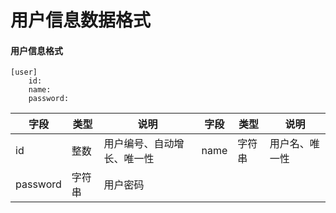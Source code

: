 # 用户信息数据格式

#### 用户信息格式

```
[user]
	id:
	name:
	password:
```

| 字段     | 类型    | 说明      | 字段  | 类型    | 说明   |
| -------- | ------ | -------- | ---- | ------ | ------ |
| id       | 整数    | 用户编号、自动增长、唯一性 | name | 字符串  | 用户名、唯一性 |
| password | 字符串  | 用户密码  |      |        |        |





